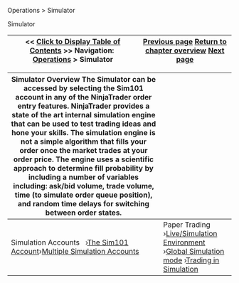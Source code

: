 ﻿
Operations \> Simulator

Simulator

| \<\< [Click to Display Table of Contents](simulation.md) \>\> **Navigation:**     [Operations](operations-1.md) \> Simulator | [Previous page](using_the_risk_window-1.md) [Return to chapter overview](operations-1.md) [Next page](the_sim101_account-1.md) |
| --- | --- |

| Simulator Overview The Simulator can be accessed by selecting the Sim101 account in any of the NinjaTrader order entry features. NinjaTrader provides a state of the art internal simulation engine that can be used to test trading ideas and hone your skills. The simulation engine is not a simple algorithm that fills your order once the market trades at your order price. The engine uses a scientific approach to determine fill probability by including a number of variables including: ask/bid volume, trade volume, time (to simulate order queue position), and random time delays for switching between order states. | |
| --- | --- |
| Simulation Accounts   ›[The Sim101 Account](the_sim101_account-1.md)›[Multiple Simulation Accounts](multiple_simulation_accounts-1.md) | Paper Trading   ›[Live/Simulation Environment](live_simulation_environment-1.md) ›[Global Simulation mode](global_simulation_mode-1.md) ›[Trading in Simulation](trading_in_simulation-1.md) |

